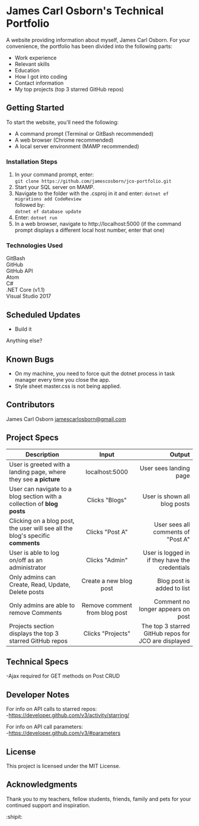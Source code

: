 # James Carl Osborn's Technical Portfolio

A website providing information about myself, James Carl Osborn. For your convenience, the portfolio has been divided into the following parts:

* Work experience
* Relevant skills
* Education
* How I got into coding
* Contact information
* My top projects (top 3 starred GitHub repos)

## Getting Started

To start the website, you'll need the following:

* A command prompt (Terminal or GitBash recommended)
* A web browser (Chrome recommended)
* A local server environment (MAMP recommended)

### Installation Steps

1. In your command prompt, enter:  
  `git clone https://github.com/jamescosborn/jco-portfolio.git`
2. Start your SQL server on MAMP.
3. Navigate to the folder with the .csproj in it and enter: `dotnet ef migrations add CodeReview`    
followed by:  
`dotnet ef database update  `
4. Enter:  `dotnet run`
5. In a web browser, navigate to http://localhost:5000 (if the command prompt displays a different local host number, enter that one)

### Technologies Used

GitBash  
GitHub   
GitHub API  
Atom   
C#  
.NET Core (v1.1)  
Visual Studio 2017  

## Scheduled Updates

* Build it

Anything else?

## Known Bugs

* On my machine, you need to force quit the dotnet process in task manager every time you close the app.  
* Style sheet master.css is not being applied.

## Contributors

James Carl Osborn
jamescarlosborn@gmail.com  

## Project Specs

| Description        | Input           | Output  |
| ------------- |:-------------:| -----:|
| User is greeted with a landing page, where they see __a picture__       | localhost:5000       | User sees landing page    |
| User can navigate to a blog section with a collection of __blog posts__       | Clicks "Blogs"       | User is shown all blog posts    |
| Clicking on a blog post, the user will see all the blog's specific __comments__       | Clicks "Post A"       | User sees all comments of "Post A"    |
| User is able to log on/off as an administrator | Clicks "Admin" | User is logged in if they have the credentials |
| Only admins can Create, Read, Update, Delete posts | Create a new blog post | Blog post is added to list |
| Only admins are able to remove Comments | Remove comment from blog post | Comment no longer appears on post |
| Projects section displays the top 3 starred GitHub repos | Clicks "Projects" | The top 3 starred GitHub repos for JCO are displayed  |

## Technical Specs
-Ajax required for GET methods on Post CRUD

## Developer Notes  
For info on API calls to starred repos:   
-https://developer.github.com/v3/activity/starring/  

For info on API call parameters:  
-https://developer.github.com/v3/#parameters  

## License

This project is licensed under the MIT License.

## Acknowledgments

Thank you to my teachers, fellow students, friends, family and pets for your continued support and inspiration.  

:shipit:
